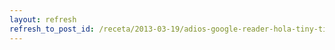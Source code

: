 ```yaml
---
layout: refresh
refresh_to_post_id: /receta/2013-03-19/adios-google-reader-hola-tiny-tiny-rss
---
```

